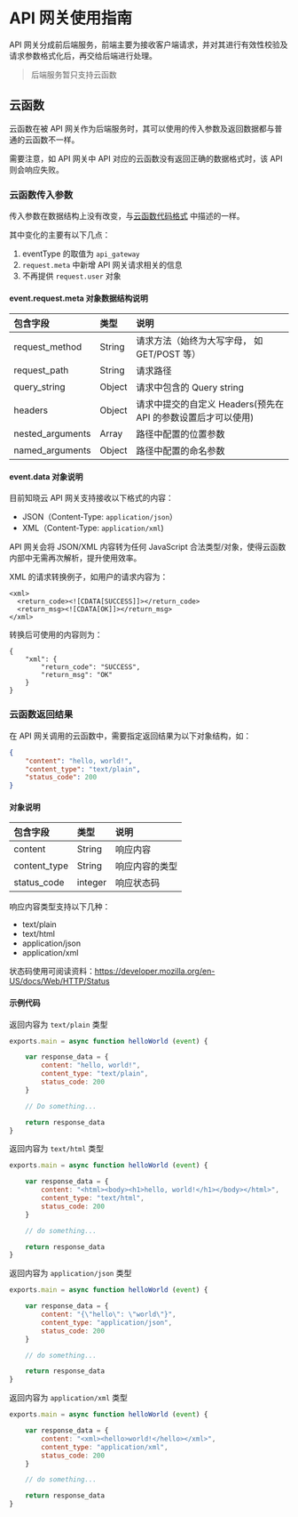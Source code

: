 # API 网关使用指南

API 网关分成前后端服务，前端主要为接收客户端请求，并对其进行有效性校验及请求参数格式化后，再交给后端进行处理。

> 后端服务暂只支持云函数

## 云函数

云函数在被 API 网关作为后端服务时，其可以使用的传入参数及返回数据都与普通的云函数不一样。

需要注意，如 API 网关中 API 对应的云函数没有返回正确的数据格式时，该 API 则会响应失败。

### 云函数传入参数

传入参数在数据结构上没有改变，与[云函数代码格式](/cloud-function/node-sdk/start/code-format.md) 中描述的一样。

其中变化的主要有以下几点：

1. eventType 的取值为 `api_gateway`
2. `request.meta` 中新增 API 网关请求相关的信息
3. 不再提供 `request.user` 对象

#### event.request.meta 对象数据结构说明

| 包含字段          | 类型    | 说明                                   |
| :--------------- | :----- | :------------------------------------ |
| request_method   | String | 请求方法（始终为大写字母， 如 GET/POST 等）|
| request_path     | String | 请求路径                               |
| query_string     | Object | 请求中包含的 Query string               |
| headers          | Object | 请求中提交的自定义 Headers(预先在 API 的参数设置后才可以使用) |
| nested_arguments | Array  | 路径中配置的位置参数                     |
| named_arguments  | Object | 路径中配置的命名参数                     |


#### event.data 对象说明

目前知晓云 API 网关支持接收以下格式的内容：

 - JSON（Content-Type: `application/json`）
 - XML（Content-Type: `application/xml`)

API 网关会将 JSON/XML 内容转为任何 JavaScript 合法类型/对象，使得云函数内部中无需再次解析，提升使用效率。

XML 的请求转换例子，如用户的请求内容为：

```
<xml>
  <return_code><![CDATA[SUCCESS]]></return_code>
  <return_msg><![CDATA[OK]]></return_msg>
</xml>
```
转换后可使用的内容则为：

```
{
    "xml": {
        "return_code": "SUCCESS",
        "return_msg": "OK"
    }
}
```

### 云函数返回结果

在 API 网关调用的云函数中，需要指定返回结果为以下对象结构，如：

```json
{
    "content": "hello, world!",
    "content_type": "text/plain",
    "status_code": 200
}
```

#### 对象说明

| 包含字段       | 类型    | 说明         |
| :----------- | :------ | :----------- |
| content      | String  | 响应内容      |
| content_type | String  | 响应内容的类型 |
| status_code  | integer | 响应状态码    |

响应内容类型支持以下几种：

- text/plain
- text/html
- application/json
- application/xml

状态码使用可阅读资料：https://developer.mozilla.org/en-US/docs/Web/HTTP/Status

#### 示例代码

返回内容为 `text/plain` 类型

``` javascript
exports.main = async function helloWorld (event) {

    var response_data = {
        content: "hello, world!",
        content_type: "text/plain",
        status_code: 200
    }

    // Do something...

    return response_data
}
```

返回内容为 `text/html` 类型

``` javascript
exports.main = async function helloWorld (event) {

    var response_data = {
        content: "<html><body><h1>hello, world!</h1></body></html>",
        content_type: "text/html",
        status_code: 200
    }

    // do something...

    return response_data
}
```

返回内容为 `application/json` 类型

``` javascript
exports.main = async function helloWorld (event) {

    var response_data = {
        content: "{\"hello\": \"world\"}",
        content_type: "application/json",
        status_code: 200
    }

    // do something...

    return response_data
}
```

返回内容为 `application/xml` 类型

``` javascript
exports.main = async function helloWorld (event) {

    var response_data = {
        content: "<xml><hello>world!</hello></xml>",
        content_type: "application/xml",
        status_code: 200
    }

    // do something...

    return response_data
}
```
